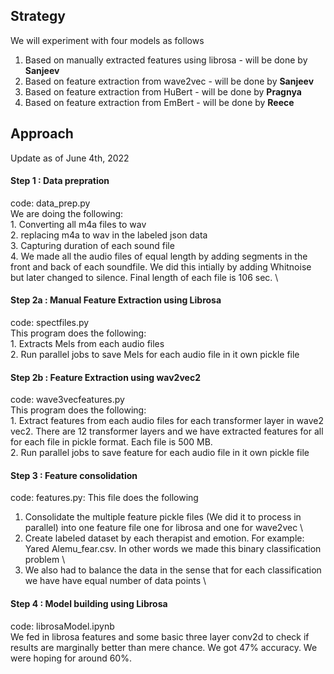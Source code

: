 ## Strategy
We will experiment with four models as follows
1. Based on manually extracted features using librosa - will be done by <b>Sanjeev</b>
2. Based on feature extraction from wave2vec - will be done by <b>Sanjeev</b>
3. Based on feature extraction from HuBert - will be done by <b>Pragnya</b>
4. Based on feature extraction from EmBert - will be done by <b>Reece</b>

## Approach

Update as of June 4th, 2022
#### Step 1 : Data prepration
code: data_prep.py \
We are doing the following: \
    1. Converting all m4a files to wav \
    2. replacing m4a to wav in the labeled json data \
    3. Capturing duration of each sound file \
    4. We made all the audio files of equal length by adding segments in the front and back of each soundfile.
    We did this intially by adding Whitnoise but later changed to silence. Final length of each file is 106 sec. \


#### Step 2a : Manual Feature Extraction using Librosa
code: spectfiles.py \
This program does the following: \
    1. Extracts Mels from each audio files \
    2. Run parallel jobs to save Mels for each audio file in it own pickle file
    
#### Step 2b : Feature Extraction using wav2vec2
code: wave3vecfeatures.py \
This program does the following:\
    1. Extract features from each audio files for each transformer layer in wave2 vec2. There are 12 transformer layers and we have extracted features for all for each file in pickle format. Each file is 500 MB.\
    2. Run parallel jobs to save feature for each audio file in it own pickle file

#### Step 3 : Feature consolidation
code: features.py:
This file does the following
1. Consolidate the multiple feature pickle files (We did it to process in parallel) into one feature file one for librosa and one for wave2vec \
2. Create labeled dataset by each therapist and emotion. For example: Yared Alemu_fear.csv. In other words we made this binary classification problem \
3. We also had to balance the data in the sense that for each classification we have have equal number of data points \

#### Step 4 : Model building using Librosa
code: librosaModel.ipynb \
We fed in librosa features and some basic three layer conv2d to check if results are marginally better than mere chance. We got 47% accuracy. We were hoping for around 60%.
